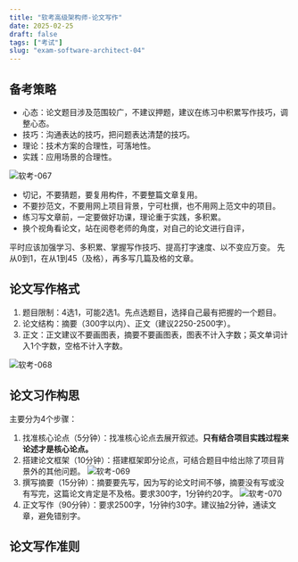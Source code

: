 ```yaml
---
title: "软考高级架构师-论文写作"
date: 2025-02-25
draft: false
tags: ["考试"]
slug: "exam-software-architect-04"
---
```



## 备考策略
- 心态：论文题目涉及范围较广，不建议押题，建议在练习中积累写作技巧，调整心态。
- 技巧：沟通表达的技巧，把问题表达清楚的技巧。
- 理论：技术方案的合理性，可落地性。
- 实践：应用场景的合理性。

![软考-067](/posts/annex/images/essays/软考-067.png)

- 切记，不要猜题，要复用构件，不要整篇文章复用。
- 不要抄范文，不要用网上项目背景，宁可杜撰，也不用网上范文中的项目。
- 练习写文章前，一定要做好功课，理论重于实践，多积累。
- 换个视角看论文，站在阅卷老师的角度，对自己的论文进行自评，

平时应该加强学习、多积累、掌握写作技巧、提高打字速度、以不变应万变。
先从0到1，在从1到45（及格），再多写几篇及格的文章。

## 论文写作格式
1. 题目限制：4选1，可能2选1。先点选题目，选择自己最有把握的一个题目。
2. 论文结构：摘要（300字以内）、正文（建议2250-2500字）。
3. 正文：正文建议不要画图表，摘要不要画图表，图表不计入字数；英文单词计入1个字数，空格不计入字数。

![软考-068](/posts/annex/images/essays/软考-068.png)

## 论文习作构思
主要分为4个步骤：
1. 找准核心论点（5分钟）：找准核心论点去展开叙述。**只有结合项目实践过程来论述才是核心论点。**
2. 搭建论文框架（10分钟）：搭建框架即分论点，可结合题目中给出除了项目背景外的其他问题。
   ![软考-069](/posts/annex/images/essays/软考-069.png)
3. 撰写摘要（15分钟）：摘要要先写，因为写的论文时间不够，摘要没有写或没有写完，这篇论文肯定是不及格。要求300字，1分钟约20字。
   ![软考-070](/posts/annex/images/essays/软考-070.png)
4. 正文写作（90分钟）：要求2500字，1分钟约30字。建议抽2分钟，通读文章，避免错别字。


## 论文写作准则
